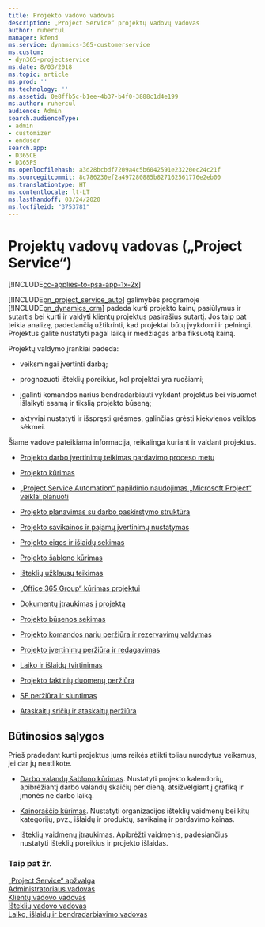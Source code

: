 ```yaml
---
title: Projekto vadovo vadovas
description: „Project Service“ projektų vadovų vadovas
author: ruhercul
manager: kfend
ms.service: dynamics-365-customerservice
ms.custom:
- dyn365-projectservice
ms.date: 8/03/2018
ms.topic: article
ms.prod: ''
ms.technology: ''
ms.assetid: 0e8ffb5c-b1ee-4b37-b4f0-3888c1d4e199
ms.author: ruhercul
audience: Admin
search.audienceType:
- admin
- customizer
- enduser
search.app:
- D365CE
- D365PS
ms.openlocfilehash: a3d28bcbdf7209a4c5b6042591e23220ec24c21f
ms.sourcegitcommit: 8c786230ef2a497280885b827162561776e2eb00
ms.translationtype: HT
ms.contentlocale: lt-LT
ms.lasthandoff: 03/24/2020
ms.locfileid: "3753781"
---
```

# <a name="project-manager-guide-project-service"></a>Projektų vadovų vadovas („Project Service“)

[!INCLUDE[cc-applies-to-psa-app-1x-2x](../includes/cc-applies-to-psa-app-1x-2x.md)]

[!INCLUDE[pn_project_service_auto](../includes/pn-project-service-auto.md)] galimybės programoje [!INCLUDE[pn_dynamics_crm](../includes/pn-dynamics-crm.md)] padeda kurti projekto kainų pasiūlymus ir sutartis bei kurti ir valdyti klientų projektus pasirašius sutartį. Jos taip pat teikia analizę, padedančią užtikrinti, kad projektai būtų įvykdomi ir pelningi. Projektus galite nustatyti pagal laiką ir medžiagas arba fiksuotą kainą.  
  
 Projektų valdymo įrankiai padeda:  
  
-   veiksmingai įvertinti darbą;  
  
-   prognozuoti išteklių poreikius, kol projektai yra ruošiami;  
  
-   įgalinti komandos narius bendradarbiauti vykdant projektus bei visuomet išlaikyti esamą ir tikslią projekto būseną;  
  
-   aktyviai nustatyti ir išspręsti grėsmes, galinčias grėsti kiekvienos veiklos sėkmei.  
  
Šiame vadove pateikiama informacija, reikalinga kuriant ir valdant projektus.  
  
-   [Projekto darbo įvertinimų teikimas pardavimo proceso metu](../project-service/provide-estimates-project-during-sales-process.md)  
  
-   [Projekto kūrimas](../project-service/create-project.md)  
  
-   [„Project Service Automation“ papildinio naudojimas „Microsoft Project“ veiklai planuoti](../project-service/add-plan-work-microsoft-project.md)  
  
-   [Projekto planavimas su darbo paskirstymo struktūra](../project-service/schedule-project-work-breakdown-structure.md)  
  
-   [Projekto savikainos ir pajamų įvertinimų nustatymas](../project-service/determine-project-cost-revenue-estimates.md)  
  
-   [Projekto eigos ir išlaidų sekimas](../project-service/track-project-progress-cost.md)  
  
-   [Projekto šablono kūrimas](../project-service/create-project-template.md)  
  
-   [Išteklių užklausų teikimas](../project-service/submit-resource-requests.md)  
  
-   [„Office 365 Group“ kūrimas projektui](../project-service/create-office-365-group-project.md)  
  
-   [Dokumentų įtraukimas į projektą](../project-service/add-documents-project.md)  
  
-   [Projekto būsenos sekimas](../project-service/track-project-status.md)  
  
-   [Projekto komandos narių peržiūra ir rezervavimų valdymas](../project-service/view-project-team-members-manage-bookings.md)  
  
-   [Projekto įvertinimų peržiūra ir redagavimas](../project-service/view-edit-project-estimates.md)  
  
-   [Laiko ir išlaidų tvirtinimas](../project-service/approve-time-expenses.md)  
  
-   [Projekto faktinių duomenų peržiūra](../project-service/review-project-actuals.md)  
  
-   [SF peržiūra ir siuntimas](../project-service/view-send-invoices.md)  
  
-   [Ataskaitų sričių ir ataskaitų peržiūra](../project-service/view-dashboards-reports.md)  
  
## <a name="prerequisites"></a>Būtinosios sąlygos  
 Prieš pradedant kurti projektus jums reikės atlikti toliau nurodytus veiksmus, jei dar jų neatlikote.  
  
-   [Darbo valandų šablono kūrimas](../project-service/create-work-hours-template.md). Nustatyti projekto kalendorių, apibrėžiantį darbo valandų skaičių per dieną, atsižvelgiant į grafiką ir įmonės ne darbo laiką.  
  
-   [Kainoraščio kūrimas](../project-service/create-price-list.md). Nustatyti organizacijos išteklių vaidmenų bei kitų kategorijų, pvz., išlaidų ir produktų, savikainą ir pardavimo kainas.  
  
-   [Išteklių vaidmenų įtraukimas](../project-service/add-resource-roles.md). Apibrėžti vaidmenis, padėsiančius nustatyti išteklių poreikius ir projekto išlaidas.  
  
### <a name="see-also"></a>Taip pat žr.  
 [„Project Service“ apžvalga](../project-service/overview.md)   
 [Administratoriaus vadovas](../project-service/admin-guide.md)   
 [Klientų vadovo vadovas](../project-service/account-manager-guide.md)   
 [Išteklių vadovo vadovas](../project-service/resource-manager-guide.md)   
 [Laiko, išlaidų ir bendradarbiavimo vadovas](../project-service/time-expense-collaboration-guide.md)


